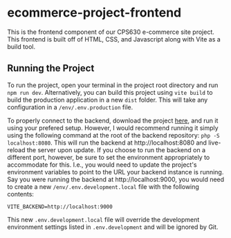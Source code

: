# ecommerce-project-frontend
This is the frontend component of our CPS630 e-commerce site project. This frontend is built off of HTML, CSS, and Javascript along with Vite as a build tool.

## Running the Project
To run the project, open your terminal in the project root directory and run `npm run dev`. Alternatively, you can build this project using `vite build` to build the production application in a new `dist` folder. This will take any configuration in a `/env/.env.production` file.

To properly connect to the backend, download the project [here](https://github.com/CPS630/ecommerce-project-backend), and run it using your prefered setup. However, I would recommend running it simply using the following command at the root of the backend repository: `php -S localhost:8080`. This will run the backend at http://localhost:8080 and live-reload the server upon update. If you choose to run the backend on a different port, however, be sure to set the environment appropriately to accommodate for this. I.e., you would need to update the project's environment variables to point to the URL your backend instance is running. Say you were running the backend at http://localhost:9000, you would need to create a new `/env/.env.development.local` file with the following contents:

```env
VITE_BACKEND=http://localhost:9000
```

This new `.env.development.local` file will override the development environment settings listed in `.env.development` and will be ignored by Git.
